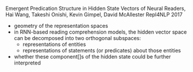 Emergent Predication Structure in Hidden State Vectors of Neural Readers,
Hai Wang, Takeshi Onishi, Kevin Gimpel, David McAllester
Repl4NLP 2017

* geometry of the representation spaces
* in RNN-based reading comprehension models, the hidden vector space can be
  decomposed into two orthogonal subspaces:
  * representations of entities
  * representations of statements (or predicates) about those entities
* whether these component[]s of the hidden state could be further interpreted
